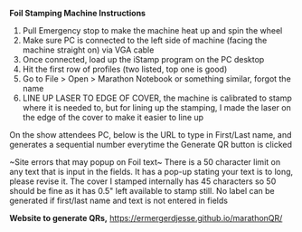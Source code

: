 **Foil Stamping Machine Instructions**
1. Pull Emergency stop to make the machine heat up and spin the wheel
2. Make sure PC is connected to the left side of machine (facing the machine straight on) via VGA cable
3. Once connected, load up the iStamp program on the PC desktop
4. Hit the first row of profiles (two listed, top one is good)
5. Go to File > Open > Marathon Notebook or something similar, forgot the name
6. LINE UP LASER TO EDGE OF COVER, the machine is calibrated to stamp where it is needed to, but for lining up the stamping, I made the laser on the edge of the cover to make it easier to line up

On the show attendees PC, below is the URL to type in First/Last name, and generates a sequential number everytime the Generate QR button is clicked

~Site errors that may popup on Foil text~
There is a 50 character limit on any text that is input in the fields. It has a pop-up stating your text is to long, please revise it. The cover I stamped internally has 45 characters so 50 should be fine as it has 0.5" left available to stamp still.
No label can be generated if first/last name and text is not entered in fields

**Website to generate QRs,**
https://ermergerdjesse.github.io/marathonQR/
